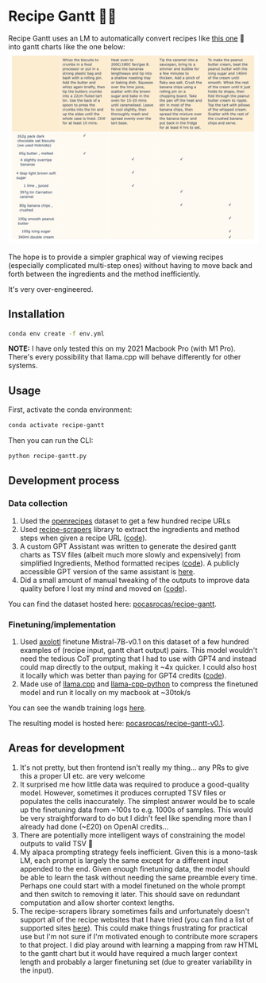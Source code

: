 # Recipe Gantt 🧑‍🍳

Recipe Gantt uses an LM to automatically convert recipes like [this one](https://www.bbcgoodfood.com/recipes/next-level-banoffee-pie) 🍌 into gantt charts like the one below:
![Next level banoffee pie](assets/next-level-banoffee-pie-gantt.png "Next level banoffee pie")

The hope is to provide a simpler graphical way of viewing recipes (especially complicated multi-step ones) without having to move back and forth between the ingredients and the method inefficiently.

It's very over-engineered.

## Installation

```bash
conda env create -f env.yml 
```
**NOTE:** I have only tested this on my 2021 Macbook Pro (with M1 Pro). There's every possibility that llama.cpp will behave differently for other systems.

## Usage

First, activate the conda environment:

```bash
conda activate recipe-gantt
```

Then you can run the CLI:

```bash
python recipe-gantt.py
```

## Development process

### Data collection

1. Used the [openrecipes](https://github.com/fictivekin/openrecipes) dataset to get a few hundred recipe URLs
1. Used [recipe-scrapers](https://github.com/hhursev/recipe-scrapers) library to extract the ingredients and method steps when given a recipe URL ([code](https://github.com/jbremz/recipe-gantt/blob/1c37b115b155a128e0765040197c5783b5a91ff3/notebooks/001-get-data/02-save-recipes.ipynb)).
1. A custom GPT Assistant was written to generate the desired gantt charts as TSV files (albeit much more slowly and expensively) from simplified Ingredients, Method formatted recipes ([code](https://github.com/jbremz/recipe-gantt/blob/1c37b115b155a128e0765040197c5783b5a91ff3/notebooks/001-get-data/03-query-gpt4.ipynb)).  A publicly accessible GPT version of the same assistant is [here](https://chat.openai.com/g/g-VG5s6fStY-recipe-gantt).
1. Did a small amount of manual tweaking of the outputs to improve data quality before I lost my mind and moved on ([code](https://github.com/jbremz/recipe-gantt/blob/1c37b115b155a128e0765040197c5783b5a91ff3/notebooks/001-get-data/04-check-results.ipynb)).

You can find the dataset hosted here: [pocasrocas/recipe-gantt](https://huggingface.co/datasets/pocasrocas/recipe-gantt).

### Finetuning/implementation

1. Used [axolotl](https://github.com/OpenAccess-AI-Collective/axolotl) finetune Mistral-7B-v0.1 on this dataset of a few hundred examples of (recipe input, gantt chart output) pairs. This model wouldn't need the tedious CoT prompting that I had to use with GPT4 and instead could map directly to the output, making it ~4x quicker. I could also host it locally which was better than paying for GPT4 credits ([code](https://github.com/jbremz/recipe-gantt/tree/002-train/notebooks/002-train)).
1. Made use of [llama.cpp](https://github.com/ggerganov/llama.cpp) and [llama-cpp-python](https://github.com/abetlen/llama-cpp-python) to compress the finetuned model and run it locally on my macbook at ~30tok/s

You can see the wandb training logs [here](https://wandb.ai/pocasrocas/recipe-gantt/runs/1ostj66y/workspace).

The resulting model is hosted here: [pocasrocas/recipe-gantt-v0.1](https://huggingface.co/pocasrocas/recipe-gantt-v0.1). 

## Areas for development

1. It's not pretty, but then frontend isn't really my thing... any PRs to give this a proper UI etc. are very welcome
1. It surprised me how little data was required to produce a good-quality model. However, sometimes it produces corrupted TSV files or populates the cells inaccurately. The simplest answer would be to scale up the finetuning data from \~100s to e.g. 1000s of samples. This would be very straightforward to do but I didn't feel like spending more than I already had done (\~£20) on OpenAI credits...
1. There are potentially more intelligent ways of constraining the model outputs to valid TSV 🤔
1. My alpaca prompting strategy feels inefficient. Given this is a mono-task LM, each prompt is largely the same except for a different input appended to the end. Given enough finetuning data, the model should be able to learn the task without needing the same preamble every time. Perhaps one could start with a model finetuned on the whole prompt and then switch to removing it later. This should save on redundant computation and allow shorter context lengths.
1. The recipe-scrapers library sometimes fails and unfortunately doesn't support all of the recipe websites that I have tried (you can find a list of supported sites [here](https://github.com/hhursev/recipe-scrapers?tab=readme-ov-file#scrapers-available-for)). This could make things frustrating for practical use but I'm not sure if I'm motivated enough to contribute more scrapers to that project. I did play around with learning a mapping from raw HTML to the gantt chart but it would have required a much larger context length and probably a larger finetuning set (due to greater variability in the input).

